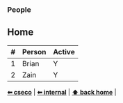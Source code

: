 ### People

## Home
\# | Person | Active                                                                                              
-- | ------ | ------------------------------------------------
1  | Brian  | Y
2  | Zain   | Y

**[⬅ cseco](http://github.com/cseco/cseco/tree/dev)** | **[⬅ internal](http://github.com/cseco/cseco/tree/dev/internal)** | **[⬆ back home](#home)** |
